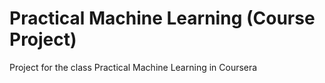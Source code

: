 # Practical Machine Learning (Course Project)
Project for the class Practical Machine Learning in Coursera
